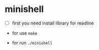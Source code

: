 # minishell

- [ ] first you need install library for readline

- for use
                ```make```

- for run
                ```./minishell```
